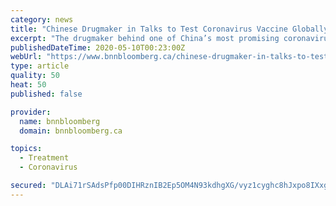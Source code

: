 ```yaml
---
category: news
title: "Chinese Drugmaker in Talks to Test Coronavirus Vaccine Globally"
excerpt: "The drugmaker behind one of China’s most promising coronavirus vaccine candidates is in talks to conduct late-stage trials globally as the race for immunization against Covid-19 intensifies.Beijing-based Sinovac Biotech Ltd."
publishedDateTime: 2020-05-10T00:23:00Z
webUrl: "https://www.bnnbloomberg.ca/chinese-drugmaker-in-talks-to-test-coronavirus-vaccine-globally-1.1433300"
type: article
quality: 50
heat: 50
published: false

provider:
  name: bnnbloomberg
  domain: bnnbloomberg.ca

topics:
  - Treatment
  - Coronavirus

secured: "DLAi71rSAdsPfp00DIHRznIB2Ep5OM4N93kdhgXG/vyz1cyghc8hJxpo8IXxgZCYq5H92E3NkHjDAw5urfVqOKqht0yxSyB6CV9FIcWxAgNgKvVmuaZgAZIrtD87jamzbpX5U5Af9lWdT49pBlsKVZo+gg0YUjEstvTzVFVaSgJ7MM5tKxO/v0am58L5SFCEnpsxcgDspyVMI0dX3Voo9TcH9uFZGoOl1UNu9wqovwYWMxl0IdrU1l0a9xNAwWjncIfpvmgG1DxFdOukxck0a1Q/HBib0Nb6lLOu8ZYMnEepOeiJLZilJp+jeQcT4fh0;bMg00XstFfwgNgRNsZSEQw=="
---
```



